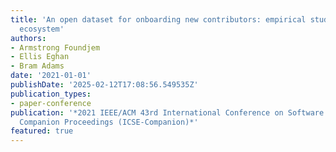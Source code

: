 ```yaml
---
title: 'An open dataset for onboarding new contributors: empirical study of openstack
  ecosystem'
authors:
- Armstrong Foundjem
- Ellis Eghan
- Bram Adams
date: '2021-01-01'
publishDate: '2025-02-12T17:08:56.549535Z'
publication_types:
- paper-conference
publication: '*2021 IEEE/ACM 43rd International Conference on Software Engineering:
  Companion Proceedings (ICSE-Companion)*'
featured: true
---
```

